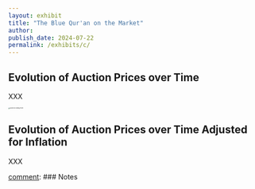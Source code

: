 ```yaml
---
layout: exhibit
title: "The Blue Qur'an on the Market"
author: 
publish_date: 2024-07-22
permalink: /exhibits/c/
---
```


## Evolution of Auction Prices over Time
XXX

<a href="{{ '/img/Auction_SellingPrices.png' | absolute_url }}">
  <img src="{{ '/img/Auction_SellingPrices.png' | absolute_url }}" alt="Auction vs Selling Prices" style="zoom:17%;"/>
</a> 


## Evolution of Auction Prices over Time Adjusted for Inflation

XXX




[comment]: XXX[^1]



[comment]: ---

[comment]: ### Notes

[comment]: [^1]: 

[comment]: [^2]: 